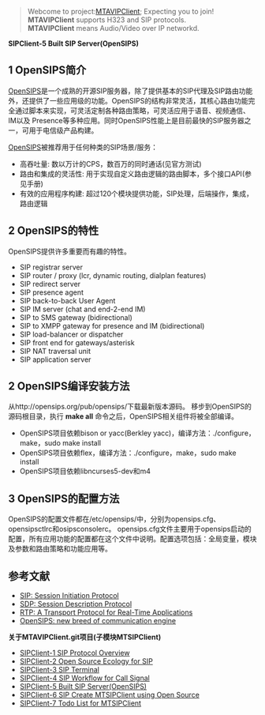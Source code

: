 > Webcome to project:[MTAVIPClient](https://www.github.com/MTMediaDev/MTAVIPClient); Expecting you to join!
> **MTAVIPClient** supports H323 and SIP protocols.   
> **MTAVIPClient** means Audio/Video over IP networkd.  

**SIPClient-5 Built SIP Server(OpenSIPS)**
## 1 OpenSIPS简介
[OpenSIPS](http://opensips.org/)是一个成熟的开源SIP服务器，除了提供基本的SIP代理及SIP路由功能外，还提供了一些应用级的功能。OpenSIPS的结构非常灵活，其核心路由功能完全通过脚本来实现，可灵活定制各种路由策略，可灵活应用于语音、视频通信、IM以及 Presence等多种应用。同时OpenSIPS性能上是目前最快的SIP服务器之一，可用于电信级产品构建。

[OpenSIPS](http://opensips.org/)被推荐用于任何种类的SIP场景/服务：
- 高吞吐量: 数以万计的CPS，数百万的同时通话(见官方测试)
- 路由和集成的灵活性: 用于实现自定义路由逻辑的路由脚本，多个接口API(参见手册)
- 有效的应用程序构建: 超过120个模块提供功能，SIP处理，后端操作，集成，路由逻辑

## 2 OpenSIPS的特性
OpenSIPS提供许多重要而有趣的特性。
- SIP registrar server
- SIP router / proxy (lcr, dynamic routing, dialplan features)
- SIP redirect server
- SIP presence agent
- SIP back-to-back User Agent
- SIP IM server (chat and end-2-end IM)
- SIP to SMS gateway (bidirectional)
- SIP to XMPP gateway for presence and IM (bidirectional)
- SIP load-balancer or dispatcher
- SIP front end for gateways/asterisk
- SIP NAT traversal unit
- SIP application server

## 2 OpenSIPS编译安装方法
从http://opensips.org/pub/opensips/下载最新版本源码。
移步到OpenSIPS的源码根目录，执行 **make all** 命令之后，OpenSIPS相关组件将被全部编译。

- OpenSIPS项目依赖bison or yacc(Berkley yacc)，编译方法：./configure，make，sudo make install
- OpenSIPS项目依赖flex，编译方法：./configure，make，sudo make install
- OpenSIPS项目依赖libncurses5-dev和m4

## 3 OpenSIPS的配置方法
OpenSIPS的配置文件都在/etc/opensips/中，分别为opensips.cfg、opensipsctlrc和osipsconsolerc。
opensips.cfg文件主要用于opensips启动的配置，所有应用功能的配置都在这个文件中说明。配置选项包括：全局变量，模块及参数和路由策略和功能应用等。

## 参考文献
- [SIP: Session Initiation Protocol](https://tools.ietf.org/html/rfc3261)
- [SDP: Session Description Protocol](https://tools.ietf.org/html/rfc4566)
- [RTP: A Transport Protocol for Real-Time Applications](https://tools.ietf.org/html/rfc3550)
- [OpenSIPS: new breed of communication engine](http://opensips.org/)

**关于MTAVIPClient.git项目(子模块MTSIPClient)**
- [SIPClient-1 SIP Protocol Overview](/doc/cn/MTSIPClient/1-SIP-Protocol-Overview.md)
- [SIPClient-2 Open Source Ecology for SIP](/doc/cn/MTSIPClient/2-Open-Source-Ecology-for-SIP.md)
- [SIPClient-3 SIP Terminal](/doc/cn/MTSIPClient/3-SIP-Terminal.md)
- [SIPClient-4 SIP Workflow for Call Signal](/doc/cn/MTSIPClient/4-SIP-Workflow-for-Call-Signal.md)
- [SIPClient-5 Built SIP Server(OpenSIPS)](/doc/cn/MTSIPClient/5-Built-SIP-Server(OpenSIPS).md)
- [SIPClient-6 SIP Create MTSIPClient using Open Source](/doc/cn/MTSIPClient/6-SIP-Create-MTSIPClient-using-Open-Source.md)
- [SIPClient-7 Todo List for MTSIPClient](/doc/cn/MTSIPClient/7-Todo-List-for-MTSIPClient.md)